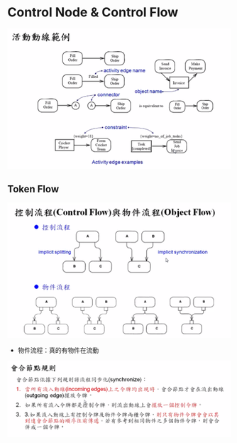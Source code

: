 # Control Node & Control Flow

![活動動線](images/2020-10-23-13-51-50.png)

## Token Flow

![17-3 Token Flow 概念](images/2020-10-23-14-11-19.png)

- 物件流程：真的有物件在流動

![17-3 Token Flow 概念](images/2020-10-23-14-16-19.png)

